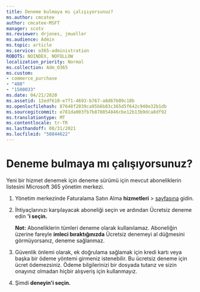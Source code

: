 ```yaml
---
title: Deneme bulmaya mı çalışıyorsunuz?
ms.author: cmcatee
author: cmcatee-MSFT
manager: scotv
ms.reviewer: drjones, jmueller
ms.audience: Admin
ms.topic: article
ms.service: o365-administration
ROBOTS: NOINDEX, NOFOLLOW
localization_priority: Normal
ms.collection: Adm_O365
ms.custom:
- commerce_purchase
- "488"
- "1500033"
ms.date: 04/21/2020
ms.assetid: 12edf610-e7f1-4693-b767-a8d67b09c10b
ms.openlocfilehash: 87648f2039ca95b6b83c365d5f642c940e32b1db
ms.sourcegitcommit: e781da003fb7b878854846cbe12b13b9dca8df92
ms.translationtype: MT
ms.contentlocale: tr-TR
ms.lasthandoff: 08/31/2021
ms.locfileid: "58844622"
---
```

# <a name="trying-to-find-a-trial"></a>Deneme bulmaya mı çalışıyorsunuz?

Yeni bir hizmet denemek için deneme sürümü için mevcut aboneliklerin listesini Microsoft 365 yönetim merkezi.
  
1. Yönetim merkezinde Faturalama Satın Alma **hizmetleri** \> [sayfasına](https://go.microsoft.com/fwlink/p/?linkid=868433) gidin.

2. İhtiyaçlarınızı karşılayacak aboneliği seçin ve ardından Ücretsiz deneme edin **'i seçin.**

    **Not:** Aboneliklerin tümleri deneme olarak kullanılamaz. Aboneliğin üzerine fareyle **imleci bıraktığınızda** Ücretsiz denemeyi al düğmesini görmüyorsanız, deneme sağlanmaz.
  
3. Güvenlik önlemi olarak, ek doğrulama sağlamak için kredi kartı veya başka bir ödeme yöntemi girmeniz istenebilir. Bu ücretsiz deneme için ücret ödemezsiniz. Ödeme bilgilerinizi bir dosyada tutarız ve sizin onayınız olmadan hiçbir alışveriş için kullanmayız.

4. Şimdi **deneyin'i seçin.**